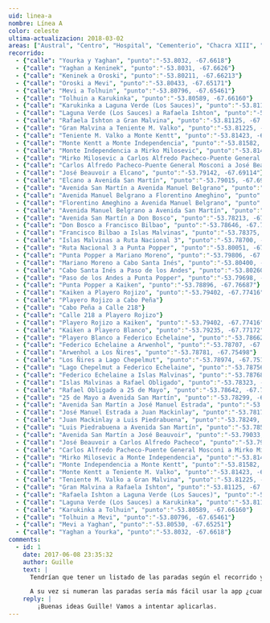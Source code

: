 ```yaml
---
uid: linea-a
nombre: Línea A
color: celeste
ultima-actualizacion: 2018-03-02
areas: ["Austral", "Centro", "Hospital", "Cementerio", "Chacra XIII", "Chacra XI", "Aeropuerto (barrio)"]
recorrido: 
  - {"calle": "Yourka y Yaghan", "punto":"-53.8032, -67.6618"}
  - {"calle": "Yaghan a Keninek", "punto":"-53.8031, -67.6626"}
  - {"calle": "Keninek a Oroski", "punto":"-53.80211, -67.66213"}
  - {"calle": "Oroski a Mevi", "punto":"-53.80433, -67.65171"}
  - {"calle": "Mevi a Tolhuin", "punto":"-53.80796, -67.65461"}
  - {"calle": "Tolhuin a Karukinka", "punto":"-53.80589, -67.66160"}
  - {"calle": "Karukinka a Laguna Verde (Los Sauces)", "punto":"-53.81103, -67.66474"}
  - {"calle": "Laguna Verde (Los Sauces) a Rafaela Ishton", "punto":"-53.80965, -67.67170"}
  - {"calle": "Rafaela Ishton a Gran Malvina", "punto":"-53.81125, -67.67207"}
  - {"calle": "Gran Malvina a Teniente M. Valko", "punto":"-53.81225, -67.67549"}
  - {"calle": "Teniente M. Valko a Monte Kentt", "punto":"-53.81423, -67.67413"}
  - {"calle": "Monte Kentt a Monte Independencia", "punto":"-53.81582, -67.67524"}
  - {"calle": "Monte Independencia a Mirko Milosevic", "punto":"-53.81418, -67.68194"}
  - {"calle": "Mirko Milosevic a Carlos Alfredo Pacheco-Puente General Mosconi", "punto":"-53.80818, -67.68512"}
  - {"calle": "Carlos Alfredo Pacheco-Puente General Mosconi a José Beauvoir", "punto":"-53.79318, -67.68873"}
  - {"calle": "José Beauvoir a Elcano", "punto":"-53.79142, -67.69114"}
  - {"calle": "Elcano a Avenida San Martín", "punto":"-53.79015, -67.69311"}
  - {"calle": "Avenida San Martín a Avenida Manuel Belgrano", "punto":"-53.78582, -67.70163"}
  - {"calle": "Avenida Manuel Belgrano a Florentino Ameghino", "punto":"-53.78257, -67.69692"}
  - {"calle": "Florentino Ameghino a Avenida Manuel Belgrano", "punto":"-53.78241, -67.69712"}
  - {"calle": "Avenida Manuel Belgrano a Avenida San Martín", "punto":"-53.78569, -67.70192"}
  - {"calle": "Avenida San Martín a Don Bosco", "punto":"-53.78213, -67.70895"}
  - {"calle": "Don Bosco a Francisco Bilbao", "punto":"-53.78646, -67.71524"}
  - {"calle": "Francisco Bilbao a Islas Malvinas", "punto":"-53.78375, -67.72060"}
  - {"calle": "Islas Malvinas a Ruta Nacional 3", "punto":"-53.78700, -67.72536"}
  - {"calle": "Ruta Nacional 3 a Punta Popper", "punto":"-53.80051, -67.74442"}
  - {"calle": "Punta Popper a Mariano Moreno", "punto":"-53.79806, -67.74924"}
  - {"calle": "Mariano Moreno a Cabo Santa Inés", "punto":"-53.80400, -67.75749"}
  - {"calle": "Cabo Santa Inés a Paso de los Andes", "punto":"-53.80260, -67.76017"}
  - {"calle": "Paso de los Andes a Punta Popper", "punto":"-53.79698, -67.75141"}
  - {"calle": "Punta Popper a Kaiken", "punto":"-53.78896, -67.76687"}
  - {"calle": "Kaiken a Playero Rojizo", "punto":"-53.79402, -67.77416"}
  - {"calle": "Playero Rojizo a Cabo Peña"}
  - {"calle": "Cabo Peña a Calle 218"}
  - {"calle": "Calle 218 a Playero Rojizo"}
  - {"calle": "Playero Rojizo a Kaiken", "punto":"-53.79402, -67.77416"}
  - {"calle": "Kaiken a Playero Blanco", "punto":"-53.79235, -67.77172"}
  - {"calle": "Playero Blanco a Federico Echelaine", "punto":"-53.78662, -67.77141"}
  - {"calle": "Federico Echelaine a Arwenhol", "punto":"-53.78707, -67.75397"}
  - {"calle": "Arwenhol a Los Ñires", "punto":"-53.78781, -67.75498"}
  - {"calle": "Los Ñires a Lago Chepelmut", "punto":"-53.78974, -67.75108"}
  - {"calle": "Lago Chepelmut a Federico Echelaine", "punto":"-53.78756, -67.74791"}
  - {"calle": "Federico Echelaine a Islas Malvinas", "punto":"-53.78768, -67.72527"}
  - {"calle": "Islas Malvinas a Rafael Obligado", "punto":"-53.78323, -67.71878"}
  - {"calle": "Rafael Obligado a 25 de Mayo", "punto":"-53.78642, -67.71257"}
  - {"calle": "25 de Mayo a Avenida San Martín", "punto":"-53.78299, -67.70765"}
  - {"calle": "Avenida San Martín a José Manuel Estrada", "punto":"-53.78442, -67.70495"}
  - {"calle": "José Manuel Estrada a Juan Mackinlay", "punto":"-53.78179, -67.70109"}
  - {"calle": "Juan Mackinlay a Luis Piedrabuena", "punto":"-53.78249, -67.69976"}
  - {"calle": "Luis Piedrabuena a Avenida San Martín", "punto":"-53.78511, -67.70357"}
  - {"calle": "Avenida San Martín a José Beauvoir", "punto":"-53.79033, -67.69328"}
  - {"calle": "José Beauvoir a Carlos Alfredo Pacheco", "punto":"-53.79318, -67.68873"}
  - {"calle": "Carlos Alfredo Pacheco-Puente General Mosconi a Mirko Milosevic", "punto":"-53.80818, -67.68512"}
  - {"calle": "Mirko Milosevic a Monte Independencia", "punto":"-53.81418, -67.68194"}
  - {"calle": "Monte Independencia a Monte Kentt", "punto":"-53.81582, -67.67524"}
  - {"calle": "Monte Kentt a Teniente M. Valko", "punto":"-53.81423, -67.67413"}
  - {"calle": "Teniente M. Valko a Gran Malvina", "punto":"-53.81225, -67.67549"}
  - {"calle": "Gran Malvina a Rafaela Ishton", "punto":"-53.81125, -67.67207"}
  - {"calle": "Rafaela Ishton a Laguna Verde (Los Sauces)", "punto":"-53.80965, -67.67170"}
  - {"calle": "Laguna Verde (Los Sauces) a Karukinka", "punto":"-53.81103, -67.66474"}
  - {"calle": "Karukinka a Tolhuin", "punto":"-53.80589, -67.66160"}
  - {"calle": "Tolhuin a Mevi", "punto":"-53.80796, -67.65461"}
  - {"calle": "Mevi a Yaghan", "punto":"-53.80530, -67.65251"}
  - {"calle": "Yaghan a Yourka", "punto":"-53.8032, -67.6618"}
comments:
  - id: 1
    date: 2017-06-08 23:35:32
    author: Guille
    text: |
      Tendrían que tener un listado de las paradas según el recorrido y diciendo el sentido, si es hacia el centro o hacia el barrio.

      A su vez si numeran las paradas sería más fácil usar la app ¿cuando llega?
    reply: |
        ¡Buenas ideas Guille! Vamos a intentar aplicarlas.
---
```

